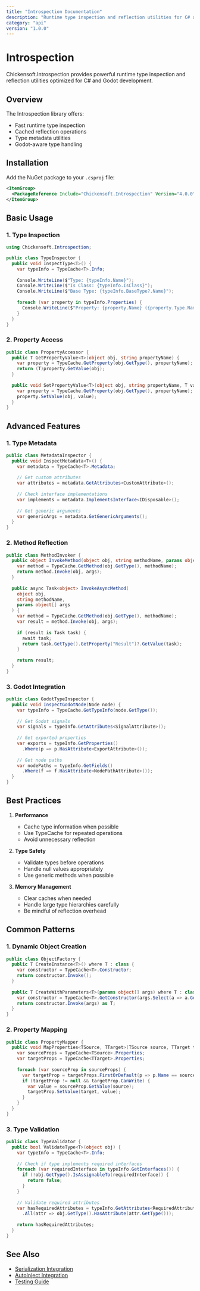 ```yaml
---
title: "Introspection Documentation"
description: "Runtime type inspection and reflection utilities for C# and Godot"
category: "api"
version: "1.0.0"
---
```


# Introspection

Chickensoft.Introspection provides powerful runtime type inspection and reflection utilities optimized for C# and Godot development.

## Overview

The Introspection library offers:
- Fast runtime type inspection
- Cached reflection operations
- Type metadata utilities
- Godot-aware type handling

## Installation

Add the NuGet package to your `.csproj` file:

```xml
<ItemGroup>
  <PackageReference Include="Chickensoft.Introspection" Version="4.0.0" />
</ItemGroup>
```

## Basic Usage

### 1. Type Inspection

```csharp
using Chickensoft.Introspection;

public class TypeInspector {
  public void InspectType<T>() {
    var typeInfo = TypeCache<T>.Info;
    
    Console.WriteLine($"Type: {typeInfo.Name}");
    Console.WriteLine($"Is Class: {typeInfo.IsClass}");
    Console.WriteLine($"Base Type: {typeInfo.BaseType?.Name}");
    
    foreach (var property in typeInfo.Properties) {
      Console.WriteLine($"Property: {property.Name} ({property.Type.Name})");
    }
  }
}
```

### 2. Property Access

```csharp
public class PropertyAccessor {
  public T GetPropertyValue<T>(object obj, string propertyName) {
    var property = TypeCache.GetProperty(obj.GetType(), propertyName);
    return (T)property.GetValue(obj);
  }
  
  public void SetPropertyValue<T>(object obj, string propertyName, T value) {
    var property = TypeCache.GetProperty(obj.GetType(), propertyName);
    property.SetValue(obj, value);
  }
}
```

## Advanced Features

### 1. Type Metadata

```csharp
public class MetadataInspector {
  public void InspectMetadata<T>() {
    var metadata = TypeCache<T>.Metadata;
    
    // Get custom attributes
    var attributes = metadata.GetAttributes<CustomAttribute>();
    
    // Check interface implementations
    var implements = metadata.ImplementsInterface<IDisposable>();
    
    // Get generic arguments
    var genericArgs = metadata.GetGenericArguments();
  }
}
```

### 2. Method Reflection

```csharp
public class MethodInvoker {
  public object InvokeMethod(object obj, string methodName, params object[] args) {
    var method = TypeCache.GetMethod(obj.GetType(), methodName);
    return method.Invoke(obj, args);
  }
  
  public async Task<object> InvokeAsyncMethod(
    object obj, 
    string methodName, 
    params object[] args
  ) {
    var method = TypeCache.GetMethod(obj.GetType(), methodName);
    var result = method.Invoke(obj, args);
    
    if (result is Task task) {
      await task;
      return task.GetType().GetProperty("Result")?.GetValue(task);
    }
    
    return result;
  }
}
```

### 3. Godot Integration

```csharp
public class GodotTypeInspector {
  public void InspectGodotNode(Node node) {
    var typeInfo = TypeCache.GetTypeInfo(node.GetType());
    
    // Get Godot signals
    var signals = typeInfo.GetAttributes<SignalAttribute>();
    
    // Get exported properties
    var exports = typeInfo.GetProperties()
      .Where(p => p.HasAttribute<ExportAttribute>());
    
    // Get node paths
    var nodePaths = typeInfo.GetFields()
      .Where(f => f.HasAttribute<NodePathAttribute>());
  }
}
```

## Best Practices

1. **Performance**
   - Cache type information when possible
   - Use TypeCache for repeated operations
   - Avoid unnecessary reflection

2. **Type Safety**
   - Validate types before operations
   - Handle null values appropriately
   - Use generic methods when possible

3. **Memory Management**
   - Clear caches when needed
   - Handle large type hierarchies carefully
   - Be mindful of reflection overhead

## Common Patterns

### 1. Dynamic Object Creation

```csharp
public class ObjectFactory {
  public T CreateInstance<T>() where T : class {
    var constructor = TypeCache<T>.Constructor;
    return constructor.Invoke();
  }
  
  public T CreateWithParameters<T>(params object[] args) where T : class {
    var constructor = TypeCache<T>.GetConstructor(args.Select(a => a.GetType()));
    return constructor.Invoke(args) as T;
  }
}
```

### 2. Property Mapping

```csharp
public class PropertyMapper {
  public void MapProperties<TSource, TTarget>(TSource source, TTarget target) {
    var sourceProps = TypeCache<TSource>.Properties;
    var targetProps = TypeCache<TTarget>.Properties;
    
    foreach (var sourceProp in sourceProps) {
      var targetProp = targetProps.FirstOrDefault(p => p.Name == sourceProp.Name);
      if (targetProp != null && targetProp.CanWrite) {
        var value = sourceProp.GetValue(source);
        targetProp.SetValue(target, value);
      }
    }
  }
}
```

### 3. Type Validation

```csharp
public class TypeValidator {
  public bool ValidateType<T>(object obj) {
    var typeInfo = TypeCache<T>.Info;
    
    // Check if type implements required interfaces
    foreach (var requiredInterface in typeInfo.GetInterfaces()) {
      if (!obj.GetType().IsAssignableTo(requiredInterface)) {
        return false;
      }
    }
    
    // Validate required attributes
    var hasRequiredAttributes = typeInfo.GetAttributes<RequiredAttribute>()
      .All(attr => obj.GetType().HasAttribute(attr.GetType()));
    
    return hasRequiredAttributes;
  }
}
```

## See Also

- [Serialization Integration](../serialization/index.md)
- [AutoInject Integration](../auto-inject/index.md)
- [Testing Guide](./testing.md) 